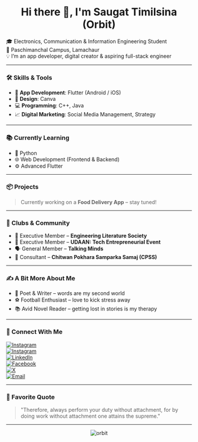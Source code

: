<h1 align="center">Hi there 👋, I'm Saugat Timilsina (Orbit)</h1>

🎓 Electronics, Communication & Information Engineering Student  
📍 Paschimanchal Campus, Lamachaur  
💡 I’m an app developer, digital creator & aspiring full-stack engineer  

---

### 🛠️ Skills & Tools
- 🚀 **App Development**: Flutter (Android / iOS)  
- 🎨 **Design**: Canva  
- 💻 **Programming**: C++, Java  
- 📈 **Digital Marketing**: Social Media Management, Strategy

---

### 📚 Currently Learning
- 🐍 Python  
- 🌐 Web Development (Frontend & Backend)  
- ⚙️ Advanced Flutter

---

### 📦 Projects
> Currently working on a **Food Delivery App** – stay tuned!

---

### 🤝 Clubs & Community
- 📝 Executive Member – **Engineering Literature Society**  
- 🚀 Executive Member – **UDAAN: Tech Entrepreneurial Event**  
- 🗣️ General Member – **Talking Minds**  
- 🧭 Consultant – **Chitwan Pokhara Samparka Samaj (CPSS)**

---

### ✍️ A Bit More About Me
- 📖 Poet & Writer – words are my second world  
- ⚽ Football Enthusiast – love to kick stress away  
- 📚 Avid Novel Reader – getting lost in stories is my therapy  

---

### 🔗 Connect With Me

[![Instagram](https://img.shields.io/badge/Instagram-%23E4405F.svg?style=for-the-badge&logo=instagram&logoColor=white)](https://instagram.com/saugat_timilsina)  
[![Instagram](https://img.shields.io/badge/Instagram-%23E4405F.svg?style=for-the-badge&logo=instagram&logoColor=white)](https://instagram.com/saugatpoetry)  
[![LinkedIn](https://img.shields.io/badge/LinkedIn-%230077B5.svg?style=for-the-badge&logo=linkedin&logoColor=white)](https://linkedin.com/in/yourusername/saugat-timilsina)  
[![Facebook](https://img.shields.io/badge/Facebook-%231877F2.svg?style=for-the-badge&logo=facebook&logoColor=white)](https://facebook.com/saugat.timilsina.263524)  
[![X](https://img.shields.io/badge/X-%23000000.svg?style=for-the-badge&logo=X&logoColor=white)](https://twitter.com/AttherateSaugat)  
[![Email](https://img.shields.io/badge/Gmail-D14836?style=for-the-badge&logo=gmail&logoColor=white)](saugattimilsina98@gmail.com)

---

### 🌟 Favorite Quote
> "Therefore, always perform your duty without attachment, for by doing work without attachment one attains the supreme."
---

<div align="center">
  <img src="https://komarev.com/ghpvc/?username=SaugatTimilsina&label=Profile%20views&color=0e75b6&style=flat" alt="orbit" />
</div>
